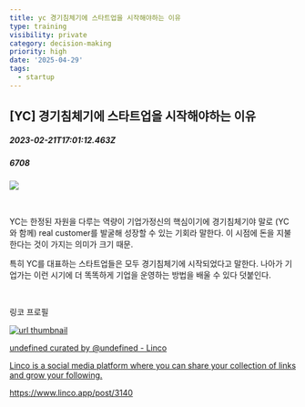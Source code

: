 ```yaml
---
title: yc 경기침체기에 스타트업을 시작해야하는 이유
type: training
visibility: private
category: decision-making
priority: high
date: '2025-04-29'
tags:
  - startup
---
```

## [YC] 경기침체기에 스타트업을 시작해야하는 이유
##### 2023-02-21T17:01:12.463Z
##### 6708

<p><img src="https://media.disquiet.io/images/makerlog/f189b424494b2f913682052bf73e38e07718ed0d4dd947074e364a3987a523d4"></p><p><br></p><p>YC는 한정된 자원을 다루는 역량이 기업가정신의 핵심이기에 경기침체기야 말로 (YC와 함께) real customer를 발굴해 성장할 수 있는 기회라 말한다. 이 시점에 돈을 지불한다는 것이 가지는 의미가 크기 때문.</p><p>특히 YC를 대표하는 스타트업들은 모두 경기침체기에 시작되었다고 말한다. 나아가 기업가는 이런 시기에 더 똑똑하게 기업을 운영하는 방법을 배울 수 있다 덧붙인다.</p><p><br></p><p>링코 프로필 </p><div class="bookmark" contenteditable="false" data="{&quot;metadata&quot;:{&quot;title&quot;:&quot;undefined curated by @undefined - Linco&quot;,&quot;description&quot;:&quot;Linco is a social media platform where you can share your collection of links and grow your following.&quot;,&quot;type&quot;:&quot;website&quot;,&quot;url&quot;:&quot;https://www.linco.app/post/undefined&quot;,&quot;provider&quot;:&quot;Linco&quot;,&quot;robots&quot;:[&quot;index&quot;,&quot;follow&quot;],&quot;image&quot;:&quot;https://media.linco.app/upload/b_white,c_lpad,f_auto,h_900,q_100,w_1600/logo_sqigtu.png&quot;,&quot;icon&quot;:&quot;https://www.linco.app/favicon.ico&quot;},&quot;imgUrl&quot;:&quot;https://media.linco.app/upload/b_white,c_lpad,f_auto,h_900,q_100,w_1600/logo_sqigtu.png&quot;,&quot;url&quot;:&quot;https://www.linco.app/post/3140&quot;}"><a href="https://www.linco.app/post/3140" target="_blank" rel="noreferrer" class="sc-gLgtkK fpsxrJ"><img src="https://media.linco.app/upload/b_white,c_lpad,f_auto,h_900,q_100,w_1600/logo_sqigtu.png" class="meta-image" alt="url thumbnail" referrerpolicy="no-referrer"><div class="meta-info"><p class="meta-title">undefined curated by @undefined - Linco</p><p class="meta-description">Linco is a social media platform where you can share your collection of links and grow your following.</p><p class="meta-url">https://www.linco.app/post/3140</p></div></a></div><p><br></p>
